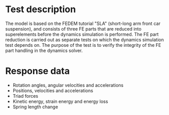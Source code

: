 <!---
  SPDX-FileCopyrightText: 2023 SAP SE

  SPDX-License-Identifier: Apache-2.0

  This file is part of FEDEM - https://openfedem.org
--->

# Test description

The model is based on the FEDEM tutorial "SLA" (short-long arm front
car suspension), and consists of three FE parts that are reduced into
superelements before the dynamics simulation is performed.
The FE part reduction is carried out as separate tests on which the
dynamics simulation test depends on. The purpose of the test is to verify the
integrity of the FE part handling in the dynamics solver.

# Response data

* Rotation angles, angular velocities and accelerations
* Positions, velocities and accelerations
* Triad forces
* Kinetic energy, strain energy and energy loss
* Spring length change
